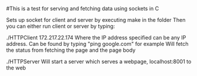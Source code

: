 #This is a test for serving and fetching data using sockets in C



Sets up socket for client and server by executing make in the folder
Then you can either run client or server by typing:

./HTTPClient 172.217.22.174
Where the IP address specified can be any IP address. Can be found by typing "ping google.com" for example
Will fetch the status from fetching the page and the page body

./HTTPServer
Will start a server which serves a webpage, localhost:8001 to the web

